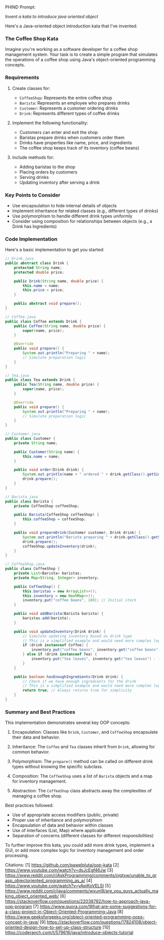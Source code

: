 PHIND Prompt:

_Invent a kata to introduce java oriented object_

Here's a Java-oriented object introduction kata that I've invented:

### The Coffee Shop Kata

Imagine you're working as a software developer for a coffee shop management system. Your task is to create a simple program that simulates the operations of a coffee shop using Java's object-oriented programming concepts.

### Requirements

1. Create classes for:
   - `CoffeeShop`: Represents the entire coffee shop
   - `Barista`: Represents an employee who prepares drinks
   - `Customer`: Represents a customer ordering drinks
   - `Drink`: Represents different types of coffee drinks

2. Implement the following functionality:
   - Customers can enter and exit the shop
   - Baristas prepare drinks when customers order them
   - Drinks have properties like name, price, and ingredients
   - The coffee shop keeps track of its inventory (coffee beans)

3. Include methods for:
   - Adding baristas to the shop
   - Placing orders by customers
   - Serving drinks
   - Updating inventory after serving a drink

### Key Points to Consider

- Use encapsulation to hide internal details of objects
- Implement inheritance for related classes (e.g., different types of drinks)
- Use polymorphism to handle different drink types uniformly
- Consider using composition for relationships between objects (e.g., a Drink has Ingredients)

### Code Implementation

Here's a basic implementation to get you started:

```java
// Drink.java
public abstract class Drink {
    protected String name;
    protected double price;

    public Drink(String name, double price) {
        this.name = name;
        this.price = price;
    }

    public abstract void prepare();
}

// Coffee.java
public class Coffee extends Drink {
    public Coffee(String name, double price) {
        super(name, price);
    }

    @Override
    public void prepare() {
        System.out.println("Preparing " + name);
        // Simulate preparation logic
    }
}

// Tea.java
public class Tea extends Drink {
    public Tea(String name, double price) {
        super(name, price);
    }

    @Override
    public void prepare() {
        System.out.println("Preparing " + name);
        // Simulate preparation logic
    }
}

// Customer.java
public class Customer {
    private String name;

    public Customer(String name) {
        this.name = name;
    }

    public void order(Drink drink) {
        System.out.println(name + " ordered " + drink.getClass().getSimpleName());
        drink.prepare();
    }
}

// Barista.java
public class Barista {
    private CoffeeShop coffeeShop;

    public Barista(CoffeeShop coffeeShop) {
        this.coffeeShop = coffeeShop;
    }

    public void prepareDrink(Customer customer, Drink drink) {
        System.out.println("Barista preparing " + drink.getClass().getSimpleName() + " for " + customer.getName());
        drink.prepare();
        coffeeShop.updateInventory(drink);
    }
}

// CoffeeShop.java
public class CoffeeShop {
    private List<Barista> baristas;
    private Map<String, Integer> inventory;

    public CoffeeShop() {
        this.baristas = new ArrayList<>();
        this.inventory = new HashMap<>();
        inventory.put("coffee beans", 100); // Initial stock
    }

    public void addBarista(Barista barista) {
        baristas.add(barista);
    }

    public void updateInventory(Drink drink) {
        // Simulate updating inventory based on drink type
        // This is a simplified example and would need more complex logic for real-world use
        if (drink instanceof Coffee) {
            inventory.put("coffee beans", inventory.get("coffee beans") - 1);
        } else if (drink instanceof Tea) {
            inventory.put("tea leaves", inventory.get("tea leaves") - 1);
        }
    }

    public boolean hasEnoughIngredients(Drink drink) {
        // Check if we have enough ingredients for the drink
        // This is a simplified example and would need more complex logic for real-world use
        return true; // Always returns true for simplicity
    }
}
```

### Summary and Best Practices

This implementation demonstrates several key OOP concepts:

1. Encapsulation: Classes like `Drink`, `Customer`, and `CoffeeShop` encapsulate their data and behavior.

2. Inheritance: The `Coffee` and `Tea` classes inherit from `Drink`, allowing for common behavior.

3. Polymorphism: The `prepare()` method can be called on different drink types without knowing the specific subclass.

4. Composition: The `CoffeeShop` uses a list of `Barista` objects and a map for inventory management.

5. Abstraction: The `CoffeeShop` class abstracts away the complexities of managing a coffee shop.

Best practices followed:
- Use of appropriate access modifiers (public, private)
- Proper use of inheritance and polymorphism
- Encapsulation of data and behavior within classes
- Use of interfaces (List, Map) where applicable
- Separation of concerns (different classes for different responsibilities)

To further improve this kata, you could add more drink types, implement a GUI, or add more complex logic for inventory management and order processing.

Citations:
[1] https://github.com/pawelpluta/oop-kata
[2] https://www.youtube.com/watch?v=dsJcEgf46Jw
[3] https://www.reddit.com/r/AskProgramming/comments/ojgtxw/unable_to_grasp_objectoriented_programming_as_a/
[4] https://www.youtube.com/watch?v=yApiKoVELSI
[5] https://www.reddit.com/r/java/comments/wxunj9/are_you_guys_actually_making_object_oriented_web/
[6] https://stackoverflow.com/questions/22038782/how-to-approach-java-oop-program
[7] https://www.quora.com/What-are-some-suggestions-for-a-class-project-in-Object-Oriented-Programming-Java
[8] https://www.geeksforgeeks.org/object-oriented-programming-oops-concept-in-java/
[9] https://stackoverflow.com/questions/17824108/object-oriented-design-how-to-set-up-class-structure
[10] https://coderanch.com/t/579616/java/introduce-objects-tutorial
